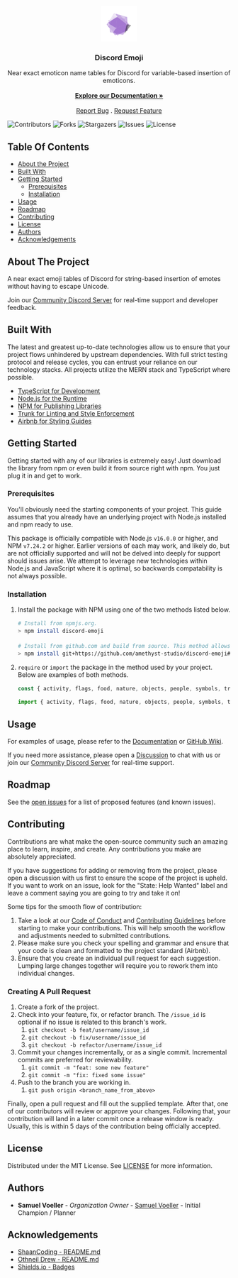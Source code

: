 <!-- trunk-ignore-all(markdownlint/MD013) -->
<!-- trunk-ignore-all(markdownlint/MD033) -->

<!-- trunk-ignore(markdownlint/MD041) -->
<br/>
<p align="center">
  <a href="https://github.com/amethyst-studio/discord-emoji">
    <img src="https://github.com/amethyst-studio/.github/blob/main/asset/icon_trans_512x512.png?raw=true" alt="Logo" width="80" height="80">
  </a>

  <h3 align="center">Discord Emoji</h3>

  <p align="center">
    Near exact emoticon name tables for Discord for variable-based insertion of emoticons.
    <br/>
    <br/>
    <a href="https://github.com/amethyst-studio/discord-emoji/wiki"><strong>Explore our Documentation »</strong></a>
    <br/>
    <br/>
    <a href="https://github.com/amethyst-studio/discord-emoji/issues">Report Bug</a>
    .
    <a href="https://github.com/amethyst-studio/discord-emoji/issues">Request Feature</a>
  </p>
</p>

![Contributors](https://img.shields.io/github/contributors/amethyst-studio/discord-emoji?color=dark-green) ![Forks](https://img.shields.io/github/forks/amethyst-studio/discord-emoji?style=social) ![Stargazers](https://img.shields.io/github/stars/amethyst-studio/discord-emoji?style=social) ![Issues](https://img.shields.io/github/issues/amethyst-studio/discord-emoji) ![License](https://img.shields.io/github/license/amethyst-studio/discord-emoji)

<!-- trunk-ignore(markdownlint/MD002) -->
## Table Of Contents

* [About the Project](#about-the-project)
* [Built With](#built-with)
* [Getting Started](#getting-started)
  * [Prerequisites](#prerequisites)
  * [Installation](#installation)
* [Usage](#usage)
* [Roadmap](#roadmap)
* [Contributing](#contributing)
* [License](#license)
* [Authors](#authors)
* [Acknowledgements](#acknowledgements)

## About The Project

A near exact emoji tables of Discord for string-based insertion of emotes without having to escape Unicode.

Join our [Community Discord Server](https://invite-to.amethyst.live) for real-time support and developer feedback.

## Built With

The latest and greatest up-to-date technologies allow us to ensure that your project flows unhindered by upstream dependencies. With full strict testing protocol and release cycles, you can entrust your reliance on our technology stacks. All projects utilize the MERN stack and TypeScript where possible.

* [TypeScript for Development](https://www.typescriptlang.org)
* [Node.js for the Runtime](https://nodejs.org)
* [NPM for Publishing Libraries](https://npmjs.org)
* [Trunk for Linting and Style Enforcement](https://trunk.io)
* [Airbnb for Styling Guides](https://github.com/iamturns/eslint-config-airbnb-typescript)

## Getting Started

Getting started with any of our libraries is extremely easy! Just download the library from npm or even build it from source right with npm. You just plug it in and get to work.

### Prerequisites

You'll obviously need the starting components of your project. This guide assumes that you already have an underlying project with Node.js installed and npm ready to use.

This package is officially compatible with Node.js `v16.0.0` or higher, and NPM `v7.24.2` or higher. Earlier versions of each may work, and likely do, but are not officially supported and will not be delved into deeply for support should issues arise. We attempt to leverage new technologies within Node.js and JavaScript where it is optimal, so backwards compatability is not always possible.

### Installation

1. Install the package with NPM using one of the two methods listed below.

    ```bash
    # Install from npmjs.org.
    > npm install discord-emoji

    # Install from github.com and build from source. This method allows you to target commits, which is recommended for production pinning.
    > npm install git+https://github.com/amethyst-studio/discord-emoji#main # You should probably specify a commit hash instead of #main for production.
    ```

2. `require` or `import` the package in the method used by your project. Below are examples of both methods.

    ```js
    const { activity, flags, food, nature, objects, people, symbols, travel } = require('discord-emoji');
    ```

    ```ts
    import { activity, flags, food, nature, objects, people, symbols, travel } from 'discord-emoji';
    ```

## Usage

For examples of usage, please refer to the [Documentation](https://amethyst-studio.github.io/discord-emoji/index.html) or [GitHub Wiki](https://github.com/amethyst-studio/discord-emoji/wiki).

If you need more assistance, please open a [Discussion](https://github.com/amethyst-studio/discord-emoji/discussions) to chat with us or join our [Community Discord Server](https://invite-to.amethyst.live) for real-time support.

## Roadmap

See the [open issues](https://github.com/amethyst-studio/discord-emoji/issues) for a list of proposed features (and known issues).

## Contributing

Contributions are what make the open-source community such an amazing place to learn, inspire, and create. Any contributions you make are absolutely appreciated.

If you have suggestions for adding or removing from the project, please open a discussion with us first to ensure the scope of the project is upheld. If you want to work on an issue, look for the "State: Help Wanted" label and leave a comment saying you are going to try and take it on!

Some tips for the smooth flow of contribution:

1. Take a look at our [Code of Conduct](https://github.com/amethyst-studio/.github/blob/main/.github/CODE_OF_CONDUCT.md) and [Contributing Guidelines](https://github.com/amethyst-studio/github/blob/main/.github/CONTRIBUTING.md) before starting to make your contributions. This will help smooth the workflow and adjustments needed to submitted contributions.
2. Please make sure you check your spelling and grammar and ensure that your code is clean and formatted to the project standard (Airbnb).
3. Ensure that you create an individual pull request for each suggestion. Lumping large changes together will require you to rework them into individual changes.

### Creating A Pull Request

1. Create a fork of the project.
2. Check into your feature, fix, or refactor branch. The `/issue_id` is optional if no issue is related to this branch's work.
    1. `git checkout -b feat/username/issue_id`
    2. `git checkout -b fix/username/issue_id`
    3. `git checkout -b refactor/username/issue_id`
3. Commit your changes incrementally, or as a single commit. Incremental commits are preferred for reviewability.
    1. `git commit -m "feat: some new feature"`
    2. `git commit -m "fix: fixed some issue"`
4. Push to the branch you are working in.
    1. `git push origin <branch_name_from_above>`

Finally, open a pull request and fill out the supplied template. After that, one of our contributors will review or approve your changes. Following that, your contribution will land in a later commit once a release window is ready. Usually, this is within 5 days of the contribution being officially accepted.

## License

Distributed under the MIT License. See [LICENSE](https://github.com/amethyst-studio/discord-emoji/blob/main/LICENSE) for more information.

## Authors

* **Samuel Voeller** - *Organization Owner* - [Samuel Voeller](https://github.com/xCykrix) - Initial Champion / Planner

## Acknowledgements

* [ShaanCoding - README.md](https://github.com/ShaanCoding/)
* [Othneil Drew - README.md](https://github.com/othneildrew/Best-README-Template)
* [Shields.io - Badges](https://shields.io/)

